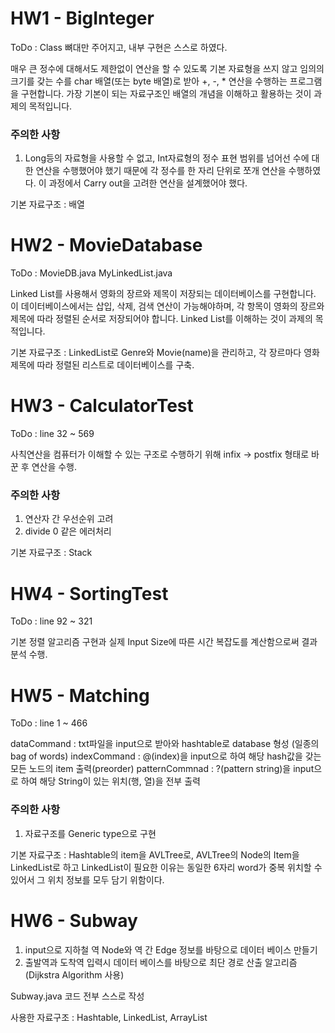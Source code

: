 # HW1 - BigInteger

ToDo : Class 뼈대만 주어지고, 내부 구현은 스스로 하였다.

매우 큰 정수에 대해서도 제한없이 연산을 할 수 있도록 기본 자료형을 쓰지 않고 임의의 크기를 갖는 수를 char 배열(또는 byte 배열)로 받아 +, -, * 연산을 수행하는 프로그램을 구현합니다. 가장 기본이 되는 자료구조인 배열의 개념을 이해하고 활용하는 것이 과제의 목적입니다.

### 주의한 사항
1. Long등의 자료형을 사용할 수 없고, Int자료형의 정수 표현 범위를 넘어선 수에 대한 연산을 수행했어야 했기 때문에 각 정수를 한 자리 단위로 쪼개 연산을 수행하였다. 이 과정에서 Carry out을 고려한 연산을 설계했어야 했다.

기본 자료구조 : 배열

# HW2 - MovieDatabase

ToDo : MovieDB.java MyLinkedList.java

Linked List를 사용해서 영화의 장르와 제목이 저장되는 데이터베이스를 구현합니다. 이 데이터베이스에서는 삽입, 삭제, 검색 연산이 가능해야하며, 각 항목이 영화의 장르와 제목에 따라 정렬된 순서로 저장되어야 합니다. Linked List를 이해하는 것이 과제의 목적입니다.

기본 자료구조 : LinkedList로 Genre와 Movie(name)을 관리하고, 각 장르마다 영화 제목에 따라 정렬된 리스트로 데이터베이스를 구축.

# HW3 - CalculatorTest

ToDo : line 32 ~ 569

사칙연산을 컴퓨터가 이해할 수 있는 구조로 수행하기 위해 infix -> postfix 형태로 바꾼 후 연산을 수행.

### 주의한 사항
1. 연산자 간 우선순위 고려
2. divide 0 같은 에러처리

기본 자료구조 : Stack

# HW4 - SortingTest
ToDo : line 92 ~ 321

기본 정렬 알고리즘 구현과 실제 Input Size에 따른 시간 복잡도를 계산함으로써 결과 분석 수행.

# HW5 - Matching
ToDo : line 1 ~ 466

dataCommand : txt파일을 input으로 받아와 hashtable로 database 형성 (일종의 bag of words)
indexCommand : @(index)을 input으로 하여 해당 hash값을 갖는 모든 노드의 item 출력(preorder)
patternCommnad : ?(pattern string)을 input으로 하여 해당 String이 있는 위치(행, 열)을 전부 출력

### 주의한 사항
1. 자료구조를 Generic type으로 구현

기본 자료구조 : Hashtable의 item을 AVLTree로, AVLTree의 Node의 Item을 LinkedList로 하고 LinkedList이 필요한 이유는 동일한 6자리 word가 중복 위치할 수 있어서 그 위치 정보를 모두 담기 위함이다.

# HW6 - Subway

1. input으로 지하철 역 Node와 역 간 Edge 정보를 바탕으로 데이터 베이스 만들기
2. 출발역과 도착역 입력시 데이터 베이스를 바탕으로 최단 경로 산출 알고리즘 (Dijkstra Algorithm 사용)

Subway.java 코드 전부 스스로 작성

사용한 자료구조 : Hashtable, LinkedList, ArrayList
